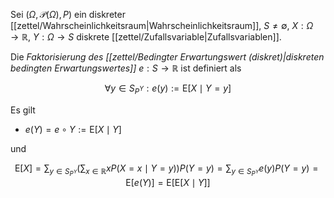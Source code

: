 Sei $(\Omega, \mathcal{P}(\Omega), P)$ ein diskreter [[zettel/Wahrscheinlichkeitsraum|Wahrscheinlichkeitsraum]], $S \ne \emptyset$, $X : \Omega \to \mathbb{R}$, $Y : \Omega \to S$ diskrete [[zettel/Zufallsvariable|Zufallsvariablen]].

Die *Faktorisierung des [[zettel/Bedingter Erwartungswert (diskret)|diskreten bedingten Erwartungswertes]]* $e : S \to \mathbb{R}$ ist definiert als

$$
	\forall y \in S_{P^Y} : e(y) := \text{E}[X \mid Y=y]
$$

Es gilt
- $e(Y) = e \circ Y := \text{E}[X \mid Y]$

und

$$
	\text{E}[X] = \sum_{y \in S_{P^Y}}\left( \sum_{x \in \mathbb{R}} xP(X=x \mid Y=y) \right) P(Y=y) = \sum_{y \in S_{P^Y}} e(y) P(Y=y) = \text{E}[e(Y)] = \text{E}[\text{E}[X \mid Y]]
$$